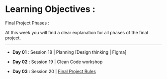 
# Learning Objectives :

Final Project Phases : 

At this week you will find a clear explanation for all phases of the final project. 

<hr />

- **Day 01** : Session 18 | Planning [Design thinking | Figma]

- **Day 02** : Session 19 | Clean Code workshop

- **Day 03** : Session 20 | [Final Project Rules](./project-rules.md)


